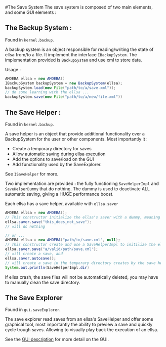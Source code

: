 #The Save System
The save system is composed of two main elements, and some GUI elements :

## The Backup System :
Found in `kernel.backup`.

A backup system is an object responsible for reading/writing the state of ellsa from/to a file. It implement the interface `IBackupSystem`. The implementation provided is `BackupSystem` and use xml to store data.

Usage :
```Java
AMOEBA ellsa = new AMOEBA()
IBackupSystem backupSystem = new BackupSystem(ellsa);
backupSystem.load(new File("path/to/a/save.xml"));
// do some learning with the ellsa ...
backupSystem.save(new File("path/to/a/new/file.xml"))
```

## The Save Helper :
Found in `kernel.backup`.

A save helper is an object that provide additional functionality over a BackupSystem for the user or other components. Most importantly it :
- Create a temporary directory for saves
- Allow automatic saving during ellsa execution
- Add the options to save/load on the GUI
- Add functionality used by the SaveExplorer.

See `ISaveHelper` for more.

Two implementation are provided : the fully functioning `SaveHelperImpl` and `SaveHelperDummy` that do nothing. The dummy is used to deactivate ALL automatic saving, giving a HUGE performance boost.

Each ellsa has a save helper, available with `ellsa.saver`
```Java
AMOEBA ellsa = new AMOEBA();
// This constructor initialize the ellsa's saver with a dummy, meaning :
ellsa.saver.save("this_does_not_save");
// will do nothing

// or ...
AMOEBA ellsa = new AMOEBA("path/to/save.xml", null);
// This constructor create and use a SaveHelperImpl to initilize the ellsa
ellsa.saver.save("a/valid/path/save.xml");
// will create a save, and
ellsa.saver.autosave();
// will create a save in the temporary directory creates by the save helper, located in 
System.out.println(SaveHelperImpl.dir)
```
If ellsa crash, the save files will not be automatically deleted, you may have to manually clean the save directory.  

## The Save Explorer
Found in `gui.saveExplorer`.

The save explorer read saves from an ellsa's SaveHelper and offer some graphical tool, most importantly the ability to preview a save and quickly cycle trough saves. Allowing to visually play back the execution of an ellsa.

See the [GUI description](gui.md) for more detail on the GUI.
